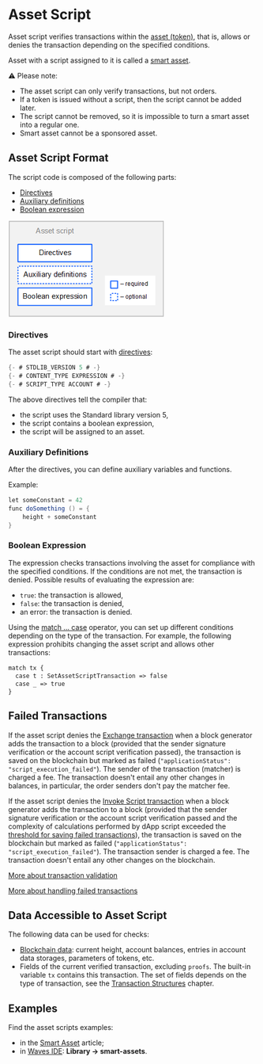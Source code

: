 # Asset Script

Asset script verifies transactions within the [asset (token)](/en/blockchain/token), that is, allows or denies the transaction depending on the specified conditions.

Asset with a script assigned to it is called a [smart asset](/en/building-apps/smart-contracts/what-is-smart-asset).

:warning: Please note: 
- The asset script can only verify transactions, but not orders.
- If a token is issued without a script, then the script cannot be added later.
- The script cannot be removed, so it is impossible to turn a smart asset into a regular one.
- Smart asset cannot be a sponsored asset.

## Asset Script Format

The script code is composed of the following parts:

* [Directives](#directives)
* [Auxiliary definitions](#auxiliary-definitions)
* [Boolean expression](#boolean-expression)

![](./_assets/asset-script-format.png)

### Directives

The asset script should start with [directives](/en/ride/script/directives):

```scala
{- # STDLIB_VERSION 5 # -}
{- # CONTENT_TYPE EXPRESSION # -}
{- # SCRIPT_TYPE ACCOUNT # -}
```

The above directives tell the compiler that:

- the script uses the Standard library version 5,
- the script contains a boolean expression,
- the script will be assigned to an asset.

### Auxiliary Definitions

After the directives, you can define auxiliary variables and functions.

Example:

```scala
let someConstant = 42
func doSomething () = {
    height + someConstant
}
```

### Boolean Expression

The expression checks transactions involving the asset for compliance with the specified conditions. If the conditions are not met, the transaction is denied. Possible results of evaluating the expression are:

* `true`: the transaction is allowed,
* `false`: the transaction is denied,
* an error: the transaction is denied.

Using the [match ... case](/en/ride/operators/match-case) operator, you can set up different conditions depending on the type of the transaction. For example, the following expression prohibits changing the asset script and allows other transactions:

```
match tx {
  case t : SetAssetScriptTransaction => false
  case _ => true
}
```

## Failed Transactions

If the asset script denies the [Exchange transaction](/en/blockchain/transaction-type/exchange-transaction) when a block generator adds the transaction to a block (provided that the sender signature verification or the account script verification passed), the transaction is saved on the blockchain but marked as failed (`"applicationStatus": "script_execution_failed"`). The sender of the transaction (matcher) is charged a fee. The transaction doesn't entail any other changes in balances, in particular, the order senders don't pay the matcher fee.

If the asset script denies the [Invoke Script transaction](/en/blockchain/transaction-type/exchange-transaction) when a block generator adds the transaction to a block (provided that the sender signature verification or the account script verification passed and the complexity of calculations performed by dApp script exceeded the [threshold for saving failed transactions](/en/ride/limits/)), the transaction is saved on the blockchain but marked as failed (`"applicationStatus": "script_execution_failed"`). The transaction sender is charged a fee. The transaction doesn't entail any other changes on the blockchain.

[More about transaction validation](/en/blockchain/transaction/transaction-validation)

[More about handling failed transactions](/en/keep-in-touch/april)

## Data Accessible to Asset Script

The following data can be used for checks:

* [Blockchain data](/en/ride/#blockchain-operation): current height, account balances, entries in account data storages, parameters of tokens, etc.
* Fields of the current verified transaction, excluding `proofs`. The built-in variable `tx` contains this transaction. The set of fields depends on the type of transaction, see the [Transaction Structures](/en/ride/structures/transaction-structures/) chapter.

## Examples

Find the asset scripts examples:
* in the [Smart Asset](/en/building-apps/smart-contracts/what-is-smart-asset) article;
* in [Waves IDE](/en/building-apps/smart-contracts/tools/waves-ide): **Library → smart-assets**.
